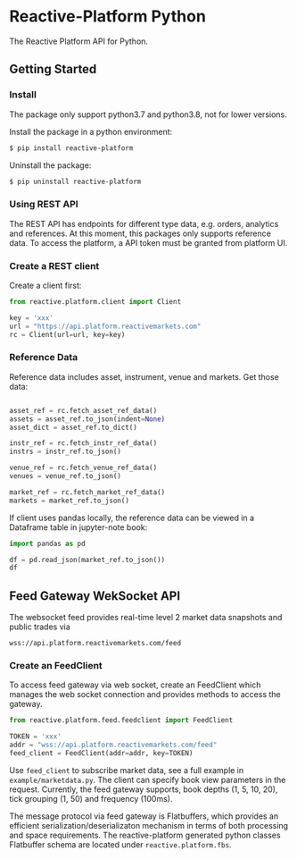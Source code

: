 # Reactive-Platform Python

The Reactive Platform API for Python.

## Getting Started

### Install

The package only support python3.7 and python3.8, not for lower versions.

Install the package in a python environment:

```bash
$ pip install reactive-platform
```

Uninstall the package:

```bash
$ pip uninstall reactive-platform
```

### Using REST API

The REST API has endpoints for different type data, e.g. orders, analytics and references.
At this moment, this packages only supports reference data. To access the platform, a API
token must be granted from platform UI.

### Create a REST client

Create a client first:

```python
from reactive.platform.client import Client

key = 'xxx'
url = "https://api.platform.reactivemarkets.com"
rc = Client(url=url, key=key)

```

### Reference Data

Reference data includes asset, instrument, venue and markets. Get those data:

```python

asset_ref = rc.fetch_asset_ref_data()
assets = asset_ref.to_json(indent=None)
asset_dict = asset_ref.to_dict()

instr_ref = rc.fetch_instr_ref_data()
instrs = instr_ref.to_json()

venue_ref = rc.fetch_venue_ref_data()
venues = venue_ref.to_json()

market_ref = rc.fetch_market_ref_data()
markets = market_ref.to_json()

```

If client uses pandas locally, the reference data can be viewed in a Dataframe table in jupyter-note
book:

```python
import pandas as pd

df = pd.read_json(market_ref.to_json())
df
```

## Feed Gateway WekSocket API

The websocket feed provides real-time level 2 market data snapshots and public trades via

```angular2
wss://api.platform.reactivemarkets.com/feed
```

### Create an FeedClient

To access feed gateway via web socket, create an FeedClient which manages the web socket connection
and provides methods to access the gateway.

```python
from reactive.platform.feed.feedclient import FeedClient

TOKEN = 'xxx'
addr = "wss://api.platform.reactivemarkets.com/feed"
feed_client = FeedClient(addr=addr, key=TOKEN)
```

Use `feed_client` to subscribe market data, see a full example in
`example/marketdata.py`. The client can specify book view parameters in the request. Currently,
the feed gateway supports, book depths (1, 5, 10, 20), tick grouping (1, 50) and frequency
(100ms).

The message protocol via feed gateway is Flatbuffers, which provides an efficient
serialization/deserializaton mechanism in terms of both processing and space requirements.
The reactive-platform generated python classes Flatbuffer schema are located under
`reactive.platform.fbs`.
